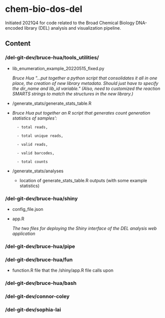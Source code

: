 # chem-bio-dos-del
Initiated 2021Q4 for code related to the Broad Chemical Biology DNA-encoded library (DEL) analysis and visualization pipeline.

## Content
### /del-git-dev/bruce-hua/tools_utilities/
- lib_enumeration_example_20220515_fixed.py
 
     *Bruce Hua "...put together a python script that consolidates it all in one place, the creation of new library metadata. Should just have to specify the dir_name and lib_id variable." (Also, need to customized the reaction SMARTS strings to match the structures in the new library.)*
     
- /generate_stats/generate_stats_table.R
- 
     *Bruce Hua put together an R script that generates count generation statistics of samples':*
     
        - total reads,
        
        - total unique reads,
        
        - valid reads,
        
        - valid barcodes,

        - total counts

- /generate_stats/analyses

     * location of generate_stats_table.R outputs (with some example statistics)

### /del-git-dev/bruce-hua/shiny
- config_file.json
- app.R
 
    *The two files for deploying the Shiny interface of the DEL analysis web application*
### /del-git-dev/bruce-hua/pipe
### /del-git-dev/bruce-hua/fun
- function.R file that the /shiny/app.R file calls upon
### /del-git-dev/bruce-hua/bash
### /del-git-dev/connor-coley
### /del-git-dev/sophia-lai

